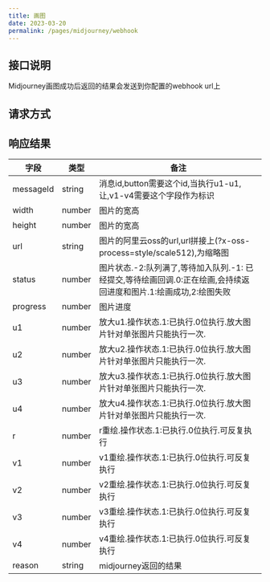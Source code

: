 ```yaml
---
title: 画图
date: 2023-03-20
permalink: /pages/midjourney/webhook
---
```


## 接口说明

  Midjourney画图成功后返回的结果会发送到你配置的webhook url上
## 请求方式
  
<Badge type="tip" text="POST" />

## 响应结果


| 字段 | 类型 | 备注 |
| --- | --- | --- |
| messageId | string | 消息id,button需要这个id,当执行u1-u1,让,v1-v4需要这个字段作为标识 |
| width | number | 图片的宽高 |
| height | number | 图片的宽高 |
| url | string | 图片的阿里云oss的url,url拼接上(?x-oss-process=style/scale512),为缩略图 |
| status | number | 图片状态.-2:队列满了,等待加入队列.-1: 已经提交,等待绘画回调.0:正在绘画,会持续返回进度和图片.1:绘画成功,2:绘图失败 |
| progress | number | 图片进度 |
| u1 | number | 放大u1.操作状态.1:已执行.0位执行.放大图片针对单张图片只能执行一次. |
| u2 | number | 放大u2.操作状态.1:已执行.0位执行.放大图片针对单张图片只能执行一次. |
| u3 | number | 放大u3.操作状态.1:已执行.0位执行.放大图片针对单张图片只能执行一次. |
| u4 | number | 放大u4.操作状态.1:已执行.0位执行.放大图片针对单张图片只能执行一次. |
| r | number | r重绘.操作状态.1:已执行.0位执行.可反复执行 |
| v1 | number | v1重绘.操作状态.1:已执行.0位执行.可反复执行 |
| v2 | number | v2重绘.操作状态.1:已执行.0位执行.可反复执行 |
| v3 | number | v3重绘.操作状态.1:已执行.0位执行.可反复执行 |
| v4 | number | v4重绘.操作状态.1:已执行.0位执行.可反复执行 |
| reason | string | midjourney返回的结果 |

